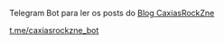 Telegram Bot para ler os posts do [Blog CaxiasRockZne](http://www.caxiasrockzne.com.br)

[t.me/caxiasrockzne_bot](http://t.me/caxiasrockzne_bot)
